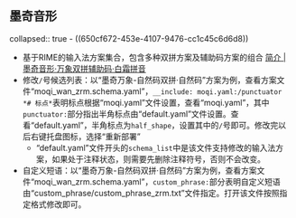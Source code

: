 ## 墨奇音形
collapsed:: true
	- ((650cf672-453e-4107-9476-cc1c45c6d6d8))
- 基于RIME的输入法方案集合，包含多种双拼方案及辅助码方案的组合 [简介 | 墨奇音形·万象双拼辅助码·白霜拼音](https://moqiyinxing.chunqiujinjing.com/index)
- 修改`/`号候选列表：以“墨奇万象-自然码双拼·自然码”方案为例，查看方案文件“moqi_wan_zrm.schema.yaml”，`__include: moqi.yaml:/punctuator *# 标点*`表明标点根据“moqi.yaml”文件设置，查看“moqi.yaml”，其中`punctuator:`部分指出半角标点由“default.yaml”文件设置。查看“default.yaml”，半角标点为`half_shape`，设置其中的`/`号即可。修改完以后右键托盘图标，选择“重新部署”
	- “default.yaml”文件开头的`schema_list`中是该文件支持修改的输入法方案，如果处于注释状态，则需要先删除注释符号，否则不会改变。
- 自定义短语：以“墨奇万象-自然码双拼·自然码”方案为例，查看方案文件“moqi_wan_zrm.schema.yaml”，`custom_phrase:`部分表明自定义短语由“custom_phrase/custom_phrase_zrm.txt”文件指定。打开该文件按照指定格式修改即可。